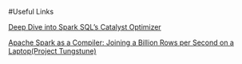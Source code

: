 #Useful Links

[Deep Dive into Spark SQL’s Catalyst Optimizer](https://databricks.com/blog/2015/04/13/deep-dive-into-spark-sqls-catalyst-optimizer.html)

[Apache Spark as a Compiler: Joining a Billion Rows per Second on a Laptop(Project Tungstune)](https://databricks.com/blog/2016/05/23/apache-spark-as-a-compiler-joining-a-billion-rows-per-second-on-a-laptop.html)



